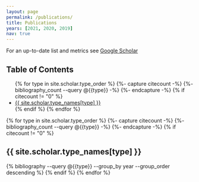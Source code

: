```yaml
---
layout: page
permalink: /publications/
title: Publications
years: [2021, 2020, 2019]
nav: true
---
```


For an up-to-date list and metrics see <a href="https://scholar.google.com/citations?user={{ site.scholar_userid }}" target="_blank" title="Google Scholar">Google Scholar  <i class="ai ai-google-scholar"></i></a>

<h2>Table of Contents</h2>
<ul>
{% for type in site.scholar.type_order %}
  {%- capture citecount -%}
  {%- bibliography_count --query @{{type}} -%}
  {%- endcapture -%}
  {% if citecount != "0"  %}
    <li><a href="#{{type}}">{{ site.scholar.type_names[type] }}</a></li>
  {% endif %}
{% endfor %}
</ul>

<div class="publications">
{% for type in site.scholar.type_order %}
  {%- capture citecount -%}
  {%- bibliography_count --query @{{type}} -%}
  {%- endcapture -%}
  {% if citecount != "0"  %}
    <h2 id="{{type}}">{{ site.scholar.type_names[type] }}</h2>
    {% bibliography --query @{{type}} --group_by year --group_order descending %}
  {% endif %}
{% endfor %}
</div>